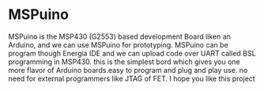 # MSPuino
MSPuino is the MSP430 (G2553) based development Board liken an Arduino, and we can use MSPuino for prototyping. MSPuino can be program though Energia IDE and we can upload code over UART called BSL programming in MSP430. this is the simplest bord which gives you one more flavor of  Arduino boards.easy to program and plug and play use. no need for external programmers like JTAG of FET. I hope you like this project
